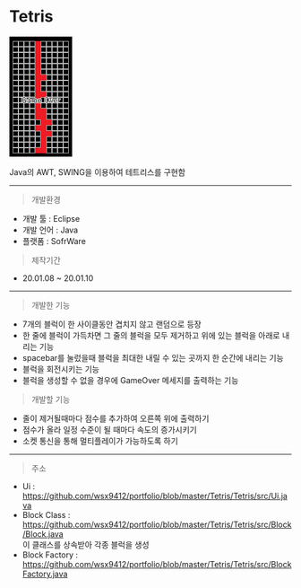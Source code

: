 # Tetris
![홈](https://github.com/wsx9412/portfolio/blob/master/Tetris/picture/Tetris.png)

Java의 AWT, SWING을 이용하여 테트리스를 구현함  

---

> 개발환경

  - 개발 툴 : Eclipse
  - 개발 언어 : Java
  - 플랫폼 : SofrWare

> 제작기간
  - 20.01.08 ~ 20.01.10  

---
> 개발한 기능  

  - 7개의 블럭이 한 사이클동안 겹치지 않고 랜덤으로 등장
  - 한 줄에 블럭이 가득차면 그 줄의 블럭을 모두 제거하고 위에 있는 블럭을 아래로 내리는 기능
  - spacebar를 눌렀을때 블럭을 최대한 내릴 수 있는 곳까지 한 순간에 내리는 기능
  - 블럭을 회전시키는 기능
  - 블럭을 생성할 수 없을 경우에 GameOver 메세지를 출력하는 기능

> 개발할 기능  

  - 줄이 제거될때마다 점수를 추가하여 오른쪽 위에 출력하기
  - 점수가 올라 일정 수준이 될 때마다 속도의 증가시키기
  - 소켓 통신을 통해 멀티플레이가 가능하도록 하기

---

> 주소
 - Ui : <https://github.com/wsx9412/portfolio/blob/master/Tetris/Tetris/src/Ui.java>
 - Block Class : <https://github.com/wsx9412/portfolio/blob/master/Tetris/Tetris/src/Block/Block.java>  
 이 클래스를 상속받아 각종 블럭을 생성
 - Block Factory : <https://github.com/wsx9412/portfolio/blob/master/Tetris/Tetris/src/BlockFactory.java>
